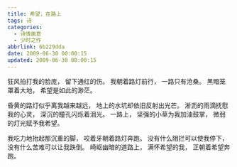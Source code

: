 ```yaml
---
title: 希望，在路上
tags: 诗
categories:
  - 诗情画意
  - 少时之作
abbrlink: 6b229dda
date: 2009-06-30 00:00:15
updated: 2009-06-30 00:00:15
---
```

狂风拍打我的脸庞，
留下通红的伤。
我朝着路灯前行，
一路只有沧桑。
黑暗笼罩着大地，
希望是如此的渺茫。

昏黄的路灯似乎离我越来越远，
地上的水坑却依旧反射出光芒。
淅沥的雨滴抚慰我的心灵，
深沉的瞳孔闪烁着泪光。
一路上，
坚强的小草为我加油鼓掌，
微弱的灯光赋予我希望。

我吃力地抬起那沉重的脚，
咬着牙朝着路灯奔跑。
没有什么阻拦可以使我停下，
没有什么苦难可以让我跌倒。
崎岖幽暗的道路上，
满怀希望的我，
正朝着希望奔跑。